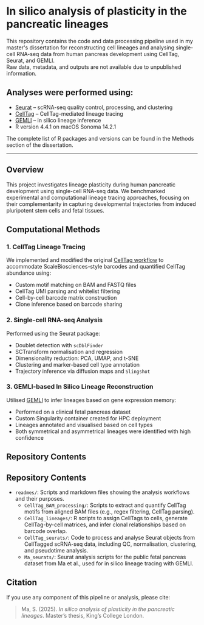 # In silico analysis of plasticity in the pancreatic lineages

This repository contains the code and data processing pipeline used in my master's dissertation for reconstructing cell lineages and analysing single-cell RNA-seq data from human pancreas development using CellTag, Seurat, and GEMLI.  
Raw data, metadata, and outputs are not available due to unpublished information.

## Analyses were performed using:

- [Seurat](https://github.com/satijalab/seurat) – scRNA-seq quality control, processing, and clustering  
- [CellTag](https://github.com/morris-lab/BiddyetalWorkflow.git) – CellTag-mediated lineage tracing  
- [GEMLI](https://github.com/UPSUTER/GEMLI) – in silico lineage inference  
- R version 4.4.1 on macOS Sonoma 14.2.1  

The complete list of R packages and versions can be found in the Methods section of the dissertation.

---

## Overview

This project investigates lineage plasticity during human pancreatic development using single-cell RNA-seq data. We benchmarked experimental and computational lineage tracing approaches, focusing on their complementarity in capturing developmental trajectories from induced pluripotent stem cells and fetal tissues.


## Computational Methods

### 1. CellTag Lineage Tracing

We implemented and modified the original [CellTag workflow](https://github.com/morris-lab/BiddyetalWorkflow) to accommodate ScaleBiosciences-style barcodes and quantified CellTag abundance using:

- Custom motif matching on BAM and FASTQ files  
- CellTag UMI parsing and whitelist filtering  
- Cell-by-cell barcode matrix construction  
- Clone inference based on barcode sharing  

### 2. Single-cell RNA-seq Analysis

Performed using the Seurat package:

- Doublet detection with `scDblFinder`  
- SCTransform normalisation and regression  
- Dimensionality reduction: PCA, UMAP, and t-SNE  
- Clustering and marker-based cell type annotation  
- Trajectory inference via diffusion maps and `Slingshot`  

### 3. GEMLI-based In Silico Lineage Reconstruction

Utilised [GEMLI](https://github.com/UPSUTER/GEMLI) to infer lineages based on gene expression memory:

- Performed on a clinical fetal pancreas dataset  
- Custom Singularity container created for HPC deployment  
- Lineages annotated and visualised based on cell types  
- Both symmetrical and asymmetrical lineages were identified with high confidence  

## Repository Contents

## Repository Contents

- `readmes/`: Scripts and markdown files showing the analysis workflows and their purposes.
  - `CellTag_BAM_processing/`: Scripts to extract and quantify CellTag motifs from aligned BAM files (e.g., regex filtering, CellTag parsing).
  - `CellTag_lineages/`: R scripts to assign CellTags to cells, generate CellTag-by-cell matrices, and infer clonal relationships based on barcode overlap.
  - `CellTag_seurats/`: Code to process and analyse Seurat objects from CellTagged scRNA-seq data, including QC, normalisation, clustering, and pseudotime analysis.
  - `Ma_seurats/`: Seurat analysis scripts for the public fetal pancreas dataset from Ma et al., used for in silico lineage tracing with GEMLI. 

## Citation

If you use any component of this pipeline or analysis, please cite:

> Ma, S. (2025). *In silico analysis of plasticity in the pancreatic lineages*. Master’s thesis, King’s College London.
